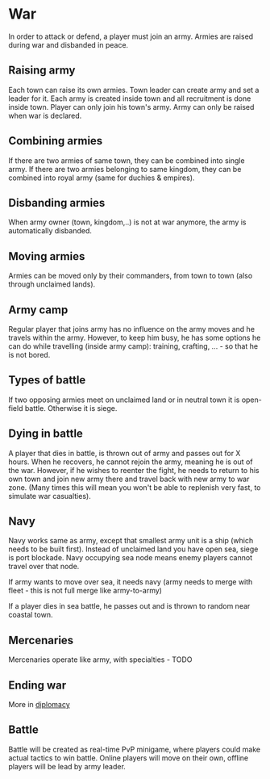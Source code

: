# War

In order to attack or defend, a player must join an army. Armies are raised during war and disbanded in peace.

## Raising army

Each town can raise its own armies. Town leader can create army and set a leader for it. Each army is created inside town and all recruitment is done inside town. Player can only join his town's army. Army can only be raised when war is declared.

## Combining armies

If there are two armies of same town, they can be combined into single army. If there are two armies belonging to same kingdom, they can be combined into royal army (same for duchies & empires).

## Disbanding armies

When army owner (town, kingdom,..) is not at war anymore, the army is automatically disbanded.

## Moving armies

Armies can be moved only by their commanders, from town to town (also through unclaimed lands).

## Army camp

Regular player that joins army has no influence on the army moves and he travels within the army. However, to keep him busy, he has some options he can do while travelling (inside army camp): training, crafting, ... - so that he is not bored.

## Types of battle

If two opposing armies meet on unclaimed land or in neutral town it is open-field battle. Otherwise it is siege.

## Dying in battle

A player that dies in battle, is thrown out of army and passes out for X hours. When he recovers, he cannot rejoin the army, meaning he is out of the war. However, if he wishes to reenter the fight, he needs to return to his own town and join new army there and travel back with new army to war zone. (Many times this will mean you won't be able to replenish very fast, to simulate war casualties).

## Navy

Navy works same as army, except that smallest army unit is a ship (which needs to be built first). Instead of unclaimed land you have open sea, siege is port blockade. Navy occupying sea node means enemy players cannot travel over that node.

If army wants to move over sea, it needs navy (army needs to merge with fleet - this is not full merge like army-to-army)

If a player dies in sea battle, he passes out and is thrown to random near coastal town.

## Mercenaries

Mercenaries operate like army, with specialties - TODO

## Ending war

More in [diplomacy](./diplomacy)

## Battle

Battle will be created as real-time PvP minigame, where players could make actual tactics to win battle. Online players will move on their own, offline players will be lead by army leader.